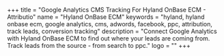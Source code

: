+++
title = "Google Analytics CMS Tracking For Hyland OnBase ECM - Attributio"
name = "Hyland OnBase ECM"
keywords = "hyland, hyland onbase ecm, google analytics, cms, adwords, facebook, ppc, attribution, track leads, conversion tracking"
description = "Connect Google Analytics with Hyland OnBase ECM to find out where your leads are coming from. Track leads from the source - from search to ppc."
logo = ""
+++
